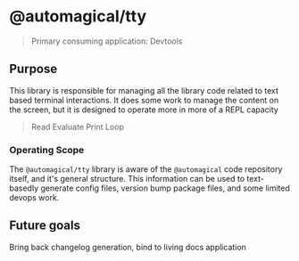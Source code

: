 # @automagical/tty

> Primary consuming application: Devtools

## Purpose

This library is responsible for managing all the library code related to text based terminal interactions.
It does some work to manage the content on the screen, but it is designed to operate more in more of a REPL capacity

> Read
> Evaluate
> Print
> Loop

### Operating Scope

The `@automagical/tty` library is aware of the `@automagical` code repository itself, and it's general structure.
This information can be used to text-basedly generate config files, version bump package files, and some limited devops work.

## Future goals

Bring back changelog generation, bind to living docs application
